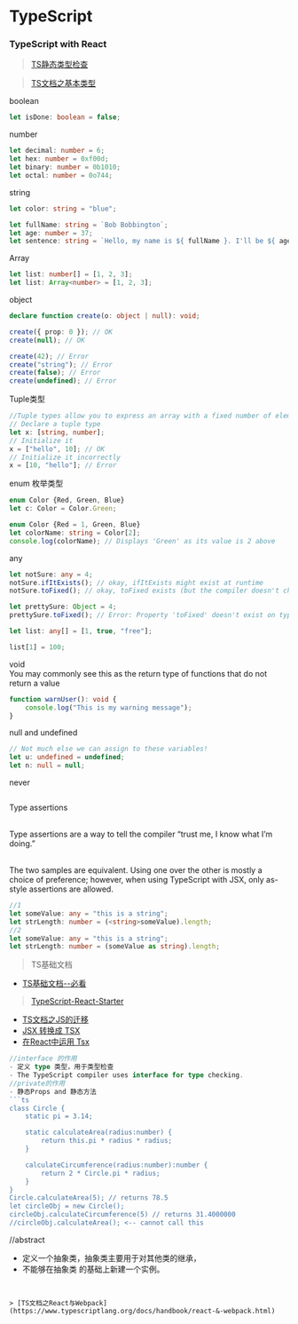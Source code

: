 # TypeScript

### TypeScript with React

> [TS静态类型检查](https://zh-hans.reactjs.org/docs/static-type-checking.html)

> [TS文档之基本类型](https://www.typescriptlang.org/docs/handbook/basic-types.html)

boolean

```ts
let isDone: boolean = false;
```

number

```ts
let decimal: number = 6;
let hex: number = 0xf00d;
let binary: number = 0b1010;
let octal: number = 0o744;
```

string

```ts
let color: string = "blue";

let fullName: string = `Bob Bobbington`;
let age: number = 37;
let sentence: string = `Hello, my name is ${ fullName }. I'll be ${ age + 1 } years old next month.`;
```

Array

```ts
let list: number[] = [1, 2, 3];
let list: Array<number> = [1, 2, 3];
```

object

```ts
declare function create(o: object | null): void;

create({ prop: 0 }); // OK
create(null); // OK

create(42); // Error
create("string"); // Error
create(false); // Error
create(undefined); // Error
```

Tuple类型

```ts
//Tuple types allow you to express an array with a fixed number of elements whose types are known, but need not be the same.
// Declare a tuple type
let x: [string, number];
// Initialize it
x = ["hello", 10]; // OK
// Initialize it incorrectly
x = [10, "hello"]; // Error
```

enum 枚举类型

```ts
enum Color {Red, Green, Blue}
let c: Color = Color.Green;

enum Color {Red = 1, Green, Blue}
let colorName: string = Color[2];
console.log(colorName); // Displays 'Green' as its value is 2 above
```

any

```ts
let notSure: any = 4;
notSure.ifItExists(); // okay, ifItExists might exist at runtime
notSure.toFixed(); // okay, toFixed exists (but the compiler doesn't check)

let prettySure: Object = 4;
prettySure.toFixed(); // Error: Property 'toFixed' doesn't exist on type 'Object'.

let list: any[] = [1, true, "free"];

list[1] = 100;
```

void
<br/>You may commonly see this as the return type of functions that do not return a value

```ts
function warnUser(): void {
    console.log("This is my warning message");
}
```

null and undefined

```ts
// Not much else we can assign to these variables!
let u: undefined = undefined;
let n: null = null;
```

never

```ts

```

Type assertions

<br/>Type assertions are a way to tell the compiler “trust me, I know what I’m doing.”

<br/>The two samples are equivalent. Using one over the other is mostly a choice of preference; however, when using TypeScript with JSX, only as-style assertions are allowed.

```ts
//1
let someValue: any = "this is a string";
let strLength: number = (<string>someValue).length;
//2
let someValue: any = "this is a string";
let strLength: number = (someValue as string).length;
```
> TS基础文档

- [TS基础文档--必看](https://www.tutorialsteacher.com/typescript/typescript-static)

> [TypeScript-React-Starter](https://github.com/Microsoft/TypeScript-React-Starter#typescript-react-starter)

- [TS文档之JS的迁移](https://www.typescriptlang.org/docs/handbook/migrating-from-javascript.html)
- [JSX 转换成 TSX](https://github.com/Microsoft/TypeScript-React-Conversion-Guide#typescript-react-conversion-guide)
- [在React中运用 Tsx](https://levelup.gitconnected.com/ultimate-react-component-patterns-with-typescript-2-8-82990c516935)

```ts
//interface 的作用
- 定义 type 类型，用于类型检查
- The TypeScript compiler uses interface for type checking.
//private的作用
- 静态Props and 静态方法
```ts
class Circle {
    static pi = 3.14;

    static calculateArea(radius:number) {
        return this.pi * radius * radius;
    }

    calculateCircumference(radius:number):number { 
        return 2 * Circle.pi * radius;
    }
}
Circle.calculateArea(5); // returns 78.5
let circleObj = new Circle();
circleObj.calculateCircumference(5) // returns 31.4000000
//circleObj.calculateArea(); <-- cannot call this
```
//abstract 
- 定义一个抽象类，抽象类主要用于对其他类的继承，
- 不能够在抽象类 的基础上新建一个实例。
```


> [TS文档之React与Webpack](https://www.typescriptlang.org/docs/handbook/react-&-webpack.html)